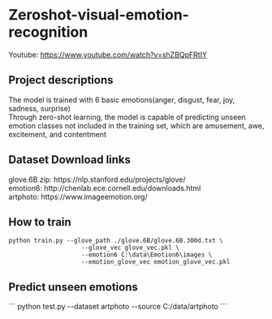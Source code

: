 # Zeroshot-visual-emotion-recognition

Youtube: https://www.youtube.com/watch?v=shZBQpFRtIY <br />
<h2>Project descriptions</h2>
The model is trained with 6 basic emotions(anger, disgust, fear, joy, sadness, surprise) <br />
Through zero-shot learning, the model is capable of predicting unseen emotion classes not included in the training set, which are amusement, awe, excitement, and contentment<br />

<h2>Dataset Download links</h2>
glove.6B.zip: https://nlp.stanford.edu/projects/glove/ <br />
emotion6: http://chenlab.ece.cornell.edu/downloads.html <br />
artphoto: https://www.imageemotion.org/ <br />


<h2>How to train</h2> 


```
python train.py --glove_path ./glove.6B/glove.6B.300d.txt \ 
                    --glove_vec glove_vec.pkl \
                    --emotion6 C:\data\Emotion6\images \
                    --emotion_glove_vec emotion_glove_vec.pkl
```

<h2>Predict unseen emotions</h2>
```
python test.py --dataset artphoto --source C:/data/artphoto 
```
